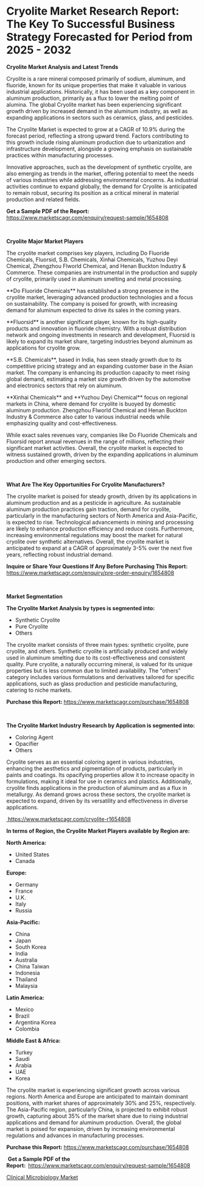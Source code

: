 <p><h1>Cryolite Market Research Report: The Key To Successful Business Strategy Forecasted for Period from 2025 - 2032</h1></p><p><strong>Cryolite Market Analysis and Latest Trends</strong></p>
<p><p>Cryolite is a rare mineral composed primarily of sodium, aluminum, and fluoride, known for its unique properties that make it valuable in various industrial applications. Historically, it has been used as a key component in aluminum production, primarily as a flux to lower the melting point of alumina. The global Cryolite market has been experiencing significant growth driven by increased demand in the aluminum industry, as well as expanding applications in sectors such as ceramics, glass, and pesticides.</p><p>The Cryolite Market is expected to grow at a CAGR of 10.9% during the forecast period, reflecting a strong upward trend. Factors contributing to this growth include rising aluminum production due to urbanization and infrastructure development, alongside a growing emphasis on sustainable practices within manufacturing processes.</p><p>Innovative approaches, such as the development of synthetic cryolite, are also emerging as trends in the market, offering potential to meet the needs of various industries while addressing environmental concerns. As industrial activities continue to expand globally, the demand for Cryolite is anticipated to remain robust, securing its position as a critical mineral in material production and related fields.</p></p>
<p><strong>Get a Sample PDF of the Report:&nbsp;</strong> <a href="https://www.marketscagr.com/enquiry/request-sample/1654808?utm_campaign=3199&utm_medium=2&utm_source=Github&utm_content=ia&utm_term=06032025&utm_id=cryolite">https://www.marketscagr.com/enquiry/request-sample/1654808</a></p>
<p>&nbsp;</p>
<p><strong>Cryolite Major Market Players</strong></p>
<p><p>The cryolite market comprises key players, including Do Fluoride Chemicals, Fluorsid, S.B. Chemicals, Xinhai Chemicals, Yuzhou Deyi Chemical, Zhengzhou Flworld Chemical, and Henan Buckton Industry & Commerce. These companies are instrumental in the production and supply of cryolite, primarily used in aluminum smelting and metal processing.</p><p>**Do Fluoride Chemicals** has established a strong presence in the cryolite market, leveraging advanced production technologies and a focus on sustainability. The company is poised for growth, with increasing demand for aluminum expected to drive its sales in the coming years. </p><p>**Fluorsid** is another significant player, known for its high-quality products and innovation in fluoride chemistry. With a robust distribution network and ongoing investments in research and development, Fluorsid is likely to expand its market share, targeting industries beyond aluminum as applications for cryolite grow.</p><p>**S.B. Chemicals**, based in India, has seen steady growth due to its competitive pricing strategy and an expanding customer base in the Asian market. The company is enhancing its production capacity to meet rising global demand, estimating a market size growth driven by the automotive and electronics sectors that rely on aluminum.</p><p>**Xinhai Chemicals** and **Yuzhou Deyi Chemical** focus on regional markets in China, where demand for cryolite is buoyed by domestic aluminum production. Zhengzhou Flworld Chemical and Henan Buckton Industry & Commerce also cater to various industrial needs while emphasizing quality and cost-effectiveness.</p><p>While exact sales revenues vary, companies like Do Fluoride Chemicals and Fluorsid report annual revenues in the range of millions, reflecting their significant market activities. Overall, the cryolite market is expected to witness sustained growth, driven by the expanding applications in aluminum production and other emerging sectors.</p></p>
<p>&nbsp;</p>
<p><strong>What Are The Key Opportunities For Cryolite Manufacturers?</strong></p>
<p><p>The cryolite market is poised for steady growth, driven by its applications in aluminum production and as a pesticide in agriculture. As sustainable aluminum production practices gain traction, demand for cryolite, particularly in the manufacturing sectors of North America and Asia-Pacific, is expected to rise. Technological advancements in mining and processing are likely to enhance production efficiency and reduce costs. Furthermore, increasing environmental regulations may boost the market for natural cryolite over synthetic alternatives. Overall, the cryolite market is anticipated to expand at a CAGR of approximately 3-5% over the next five years, reflecting robust industrial demand.</p></p>
<p><strong>Inquire or Share Your Questions If Any Before Purchasing This Report:</strong> <a href="https://www.marketscagr.com/enquiry/pre-order-enquiry/1654808?utm_campaign=3199&utm_medium=2&utm_source=Github&utm_content=ia&utm_term=06032025&utm_id=cryolite">https://www.marketscagr.com/enquiry/pre-order-enquiry/1654808</a></p>
<p>&nbsp;</p>
<p><strong>Market Segmentation</strong></p>
<p><strong>The Cryolite Market Analysis by types is segmented into:</strong></p>
<p><ul><li>Synthetic Cryolite</li><li>Pure Cryolite</li><li>Others</li></ul></p>
<p><p>The cryolite market consists of three main types: synthetic cryolite, pure cryolite, and others. Synthetic cryolite is artificially produced and widely used in aluminum smelting due to its cost-effectiveness and consistent quality. Pure cryolite, a naturally occurring mineral, is valued for its unique properties but is less common due to limited availability. The "others" category includes various formulations and derivatives tailored for specific applications, such as glass production and pesticide manufacturing, catering to niche markets.</p></p>
<p><strong>Purchase this Report:&nbsp;</strong><a href="https://www.marketscagr.com/purchase/1654808?utm_campaign=3199&utm_medium=2&utm_source=Github&utm_content=ia&utm_term=06032025&utm_id=cryolite">https://www.marketscagr.com/purchase/1654808</a></p>
<p>&nbsp;</p>
<p><strong>The Cryolite Market Industry Research by Application is segmented into:</strong></p>
<p><ul><li>Coloring Agent</li><li>Opacifier</li><li>Others</li></ul></p>
<p><p>Cryolite serves as an essential coloring agent in various industries, enhancing the aesthetics and pigmentation of products, particularly in paints and coatings. Its opacifying properties allow it to increase opacity in formulations, making it ideal for use in ceramics and plastics. Additionally, cryolite finds applications in the production of aluminum and as a flux in metallurgy. As demand grows across these sectors, the cryolite market is expected to expand, driven by its versatility and effectiveness in diverse applications.</p></p>
<p><a href="https://www.marketscagr.com/cryolite-r1654808?utm_campaign=3199&utm_medium=2&utm_source=Github&utm_content=ia&utm_term=06032025&utm_id=cryolite">&nbsp;https://www.marketscagr.com/cryolite-r1654808</a></p>
<p><strong>In terms of Region, the Cryolite Market Players available by Region are:</strong></p>
<p>
    <p> <strong> North America: </strong>
        <ul>
            <li>United States</li>
            <li>Canada</li>
        </ul>
        </p> 
    <p> <strong> Europe: </strong>
        <ul>
            <li>Germany</li>
            <li>France</li>
            <li>U.K.</li>
            <li>Italy</li>
            <li>Russia</li>
        </ul>
        </p> 
    <p> <strong> Asia-Pacific: </strong>
        <ul>
            <li>China</li>
            <li>Japan</li>
            <li>South Korea</li>
            <li>India</li>
            <li>Australia</li>
            <li>China Taiwan</li>
            <li>Indonesia</li>
            <li>Thailand</li>
            <li>Malaysia</li>
        </ul>
        </p> 
    <p> <strong> Latin America: </strong>
        <ul>
            <li>Mexico</li>
            <li>Brazil</li>
            <li>Argentina Korea</li>
            <li>Colombia</li>
        </ul>
        </p> 
    <p> <strong> Middle East & Africa: </strong>
        <ul>
            <li>Turkey</li>
            <li>Saudi</li>
            <li>Arabia</li>
            <li>UAE</li>
            <li>Korea</li>
        </ul>
    </p>
    </p>
<p><p>The cryolite market is experiencing significant growth across various regions. North America and Europe are anticipated to maintain dominant positions, with market shares of approximately 30% and 25%, respectively. The Asia-Pacific region, particularly China, is projected to exhibit robust growth, capturing about 35% of the market share due to rising industrial applications and demand for aluminum production. Overall, the global market is poised for expansion, driven by increasing environmental regulations and advances in manufacturing processes.</p></p>
<p><strong>Purchase this Report: </strong><a href="https://www.marketscagr.com/purchase/1654808?utm_campaign=3199&utm_medium=2&utm_source=Github&utm_content=ia&utm_term=06032025&utm_id=cryolite">https://www.marketscagr.com/purchase/1654808</a></p>
<p>&nbsp;<strong>Get a Sample PDF of the Report:&nbsp;&nbsp;</strong><a href="https://www.marketscagr.com/enquiry/request-sample/1654808?utm_campaign=3199&utm_medium=2&utm_source=Github&utm_content=ia&utm_term=06032025&utm_id=cryolite">https://www.marketscagr.com/enquiry/request-sample/1654808</a></p>
<p><strong></strong></p>
<p><p><a href="https://github.com/jenithschijf/Market-Research-Report-List-1/blob/main/clinical-microbiology-market.md?utm_campaign=3199&utm_medium=2&utm_source=Github&utm_content=ia&utm_term=06032025&utm_id=cryolite">Clinical Microbiology Market</a></p></p>
